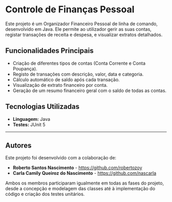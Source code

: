 # Controle de Finanças Pessoal

Este projeto é um Organizador Financeiro Pessoal de linha de comando, desenvolvido em Java. Ele permite ao utilizador gerir as suas contas, registar transações de receita e despesa, e visualizar extratos detalhados.

## Funcionalidades Principais
* Criação de diferentes tipos de contas (Conta Corrente e Conta Poupança).
* Registo de transações com descrição, valor, data e categoria.
* Cálculo automático de saldo após cada transação.
* Visualização de extrato financeiro por conta.
* Geração de um resumo financeiro geral com o saldo de todas as contas.

## Tecnologias Utilizadas
* **Linguagem:** Java
* **Testes:** JUnit 5

---

## Autores

Este projeto foi desenvolvido com a colaboração de:

* **Roberto Santos Nascimento** - https://github.com/robertozoy
* **Carla Camily Queiroz do Nascimento** - https://github.com/nascarla 

Ambos os membros participaram igualmente em todas as fases do projeto, desde a concepção e modelagem das classes até à implementação do código e criação dos testes unitários.